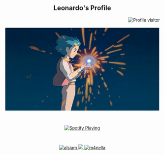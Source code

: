 
<h2 align="center">
 Leonardo's Profile
  
</h2>

<a href="https://komarev.com/ghpvc/?username=leozito956">
  <img align="right" src="https://komarev.com/ghpvc/?username=leozito956&label=Visitors&color=0e75b6&style=flat" alt="Profile visitor" />
</a>


<p align="center">
<br />
  <br />
<img src="howl.gif">

  
</p>

<br/>

<p align="center">
  <a href="https://spotify-github-profile.vercel.app/api/view?uid=6xgt5fvmjfj4cg0fep3il0j9s&redirect=true">
    <img src="https://spotify-github-profile.vercel.app/api/view?uid=6xgt5fvmjfj4cg0fep3il0j9s&cover_image=true&theme=novatorem&show_offline=true&background_color=121212&interchange=true&bar_color=9537c8&bar_color_cover=false" alt="Spotify Playing" width="350" />
  </a>
</p>


<br/>

<p align="center">
 <a href="https://www.linkedin.com/in/leonardo-pereira-ramos-bb0594254/" target="_blank">
  <img src="https://img.shields.io/badge/LinkedIn-0077B5?style=for-the-badge&logo=linkedin&logoColor=white" alt="alsiam"/>
 </a>
 <!-- <a href="https://dev.to/m4nella" target="_blank">
  <img src="https://img.shields.io/badge/dev.to-0A0A0A?style=for-the-badge&logo=dev.to&logoColor=white" alt="m4nella" />
 </a> -->
 <a target='_blank' href="https://twitch.tv/m4nella">
        <img src="https://img.shields.io/badge/Twitch-9146FF?style=for-the-badge&logo=twitch&logoColor=white">
  </a>
 <a href="https://instagram.com/_memaruelle/" target="_blank">
  <img src="https://img.shields.io/badge/Instagram-fe4164?style=for-the-badge&logo=instagram&logoColor=white" alt="m4nella" />
 </a>
<!--  <a href="https://discord.gg/---------" target="_blank"><img src="https://img.shields.io/badge/Discord-7289DA?style=for-the-badge&logo=discord&logoColor=white" target="_blank"></a> -->
</p>


